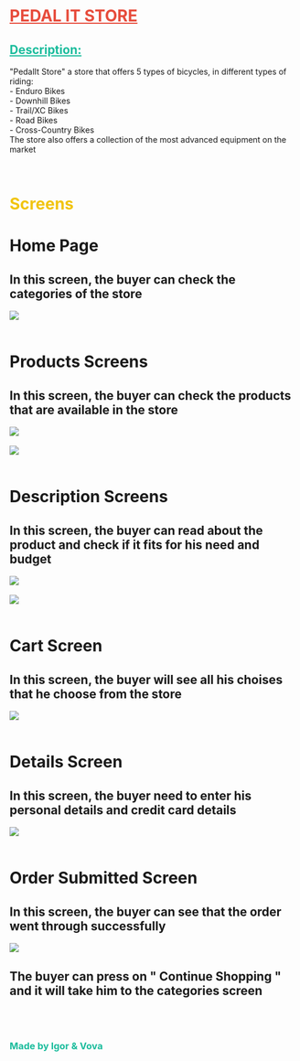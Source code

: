 <h1 style="color: #E74C3C"><u><b>PEDAL IT STORE</b></u></h1>

<h2 style="color: #1ABC9C"><u><b>Description:</b></u></h2>

<p> "PedalIt Store" a store that offers 5 types of bicycles, in different types of riding:<br>
- Enduro Bikes<br> - Downhill Bikes<br> - Trail/XC Bikes<br> - Road Bikes<br> - Cross-Country Bikes<br> The store also offers a collection of the most advanced equipment on the market  </p>
<br>

<h1 style="color: #F1C40F"><b>Screens</b></h1>

<h1>Home Page</h1>
<h2>In this screen, the buyer can check the categories of the store</h2>
<img src="./assets/images/HOME_SCREEN.PNG">
<br>
<br>
<h1>Products Screens</h1>
<h2>In this screen, the buyer can check the products that are available in the store</h2>
<img src="./assets/images/PRODUCTS_SCREEN.PNG">
<br>
<br>
<img src="./assets/images/PRODUCTS_SCREEN2.PNG">
<br>
<br>
<h1>Description Screens</h1>
<h2>In this screen, the buyer can read about the product and check if it fits for his need and budget</h2>
<img src="./assets/images/PRODUCT_DESCRIPTION_SCREEN.PNG">
<br>
<br>
<img src="./assets/images/PRODUCT_DESCRIPTION_SCREEN2.PNG">
<br>
<br>
<h1>Cart Screen</h1>
<h2>In this screen, the buyer will see all his choises that he choose from the store</h2>
<img src="./assets/images/CART_SCREEN.PNG">
<br>
<br>
<h1>Details Screen</h1>
<h2>In this screen, the buyer need to enter his personal details and credit card details</h2>
<img src="./assets/images/DETAILS_SCREEN.PNG">
<br>
<br>
<h1>Order Submitted Screen</h1>
<h2>In this screen, the buyer can see that the order went through successfully</h2>
<img src="./assets/images/ORDER_SUBMITTED_SCREEN.PNG">
<h2>The buyer can press on " Continue Shopping " and it will take him to the categories screen</h2>
<br>
<br>
<h3 style="color: #1ABC9C"><b>Made by Igor & Vova</b></h3>
